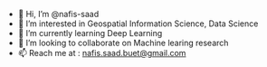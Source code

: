 - 👋 Hi, I’m @nafis-saad
- 👀 I’m interested in Geospatial Information Science, Data Science 
- 🌱 I’m currently learning Deep Learning 
- 💞️ I’m looking to collaborate on Machine learing research 
- 📫 Reach me at : nafis.saad.buet@gmail.com

<!---
nafis-saad/nafis-saad is a ✨ special ✨ repository because its `README.md` (this file) appears on your GitHub profile.
You can click the Preview link to take a look at your changes.
--->
